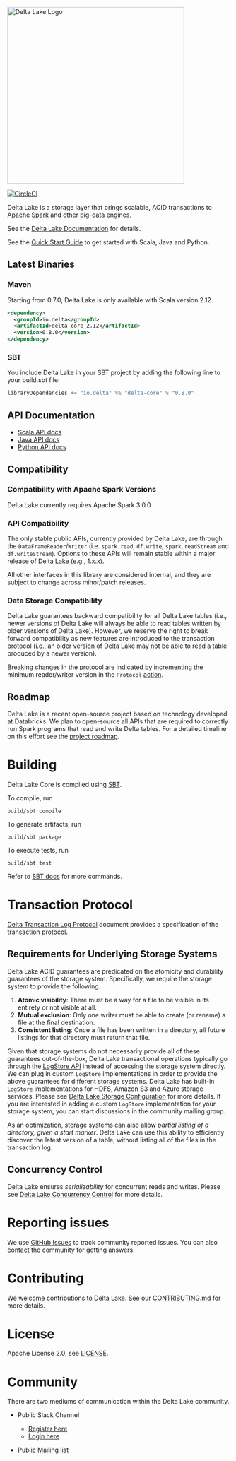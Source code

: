 <img src="https://docs.delta.io/latest/_static/delta-lake-white.png" width="400" alt="Delta Lake Logo"></img>

[![CircleCI](https://circleci.com/gh/delta-io/delta/tree/master.svg?style=svg)](https://circleci.com/gh/delta-io/delta/tree/master)

Delta Lake is a storage layer that brings scalable, ACID transactions to [Apache Spark](https://spark.apache.org) and other big-data engines.

See the [Delta Lake Documentation](https://docs.delta.io) for details.

See the [Quick Start Guide](https://docs.delta.io/latest/quick-start.html) to get started with Scala, Java and Python.

## Latest Binaries

### Maven

Starting from 0.7.0, Delta Lake is only available with Scala version 2.12.

```xml
<dependency>
  <groupId>io.delta</groupId>
  <artifactId>delta-core_2.12</artifactId>
  <version>0.8.0</version>
</dependency>
```

### SBT

You include Delta Lake in your SBT project by adding the following line to your build.sbt file:

```scala
libraryDependencies += "io.delta" %% "delta-core" % "0.8.0"
```

## API Documentation

* [Scala API docs](https://docs.delta.io/latest/delta-apidoc.html)
* [Java API docs](https://docs.delta.io/latest/api/java/index.html)
* [Python API docs](https://docs.delta.io/latest/api/python/index.html)

## Compatibility

### Compatibility with Apache Spark Versions

Delta Lake currently requires Apache Spark 3.0.0

### API Compatibility

The only stable public APIs, currently provided by Delta Lake, are through the `DataFrameReader`/`Writer` (i.e. `spark.read`, `df.write`, `spark.readStream` and `df.writeStream`). Options to these APIs will remain stable within a major release of Delta Lake (e.g., 1.x.x).

All other interfaces in this library are considered internal, and they are subject to change across minor/patch releases.

### Data Storage Compatibility

Delta Lake guarantees backward compatibility for all Delta Lake tables (i.e., newer versions of Delta Lake will always be able to read tables written by older versions of Delta Lake). However, we reserve the right to break forward compatibility as new features are introduced to the transaction protocol (i.e., an older version of Delta Lake may not be able to read a table produced by a newer version).

Breaking changes in the protocol are indicated by incrementing the minimum reader/writer version in the `Protocol` [action](https://github.com/delta-io/delta/blob/master/src/main/scala/org/apache/spark/sql/delta/actions/actions.scala).

## Roadmap

Delta Lake is a recent open-source project based on technology developed at Databricks. We plan to open-source all APIs that are required to correctly run Spark programs that read and write Delta tables. For a detailed timeline on this effort see the [project roadmap](https://github.com/delta-io/delta/milestones).

# Building

Delta Lake Core is compiled using [SBT](https://www.scala-sbt.org/1.x/docs/Command-Line-Reference.html).

To compile, run

    build/sbt compile

To generate artifacts, run

    build/sbt package

To execute tests, run

    build/sbt test

Refer to [SBT docs](https://www.scala-sbt.org/1.x/docs/Command-Line-Reference.html) for more commands.

# Transaction Protocol

[Delta Transaction Log Protocol](PROTOCOL.md) document provides a specification of the transaction protocol.

## Requirements for Underlying Storage Systems

Delta Lake ACID guarantees are predicated on the atomicity and durability guarantees of the storage system. Specifically, we require the storage system to provide the following.

1. **Atomic visibility**: There must be a way for a file to be visible in its entirety or not visible at all.
2. **Mutual exclusion**: Only one writer must be able to create (or rename) a file at the final destination.
3. **Consistent listing**: Once a file has been written in a directory, all future listings for that directory must return that file.

Given that storage systems do not necessarily provide all of these guarantees out-of-the-box, Delta Lake transactional operations typically go through the [LogStore API](https://github.com/delta-io/delta/blob/master/src/main/scala/org/apache/spark/sql/delta/storage/LogStore.scala) instead of accessing the storage system directly. We can plug in custom `LogStore` implementations in order to provide the above guarantees for different storage systems. Delta Lake has built-in `LogStore` implementations for HDFS, Amazon S3 and Azure storage services. Please see [Delta Lake Storage Configuration](https://docs.delta.io/latest/delta-storage.html) for more details. If you are interested in adding a custom `LogStore` implementation for your storage system, you can start discussions in the community mailing group.

As an optimization, storage systems can also allow _partial listing of a directory, given a start marker_. Delta Lake can use this ability to efficiently discover the latest version of a table, without listing all of the files in the transaction log.

## Concurrency Control

Delta Lake ensures _serializability_ for concurrent reads and writes. Please see [Delta Lake Concurrency Control](https://docs.delta.io/latest/delta-concurrency.html) for more details.

# Reporting issues

We use [GitHub Issues](https://github.com/delta-io/delta/issues) to track community reported issues. You can also [contact](#community) the community for getting answers.

# Contributing 
We welcome contributions to Delta Lake. See our [CONTRIBUTING.md](https://github.com/delta-io/delta/blob/master/CONTRIBUTING.md) for more details.

# License
Apache License 2.0, see [LICENSE](https://github.com/delta-io/delta/blob/master/LICENSE.txt).

# Community

There are two mediums of communication within the Delta Lake community.

- Public Slack Channel
  - [Register here](https://join.slack.com/t/delta-users/shared_invite/zt-auesqgi8-~Euf18vybLdQkFCaSDjJ9Q)
  - [Login here](https://delta-users.slack.com/)

- Public [Mailing list](https://groups.google.com/forum/#!forum/delta-users)
